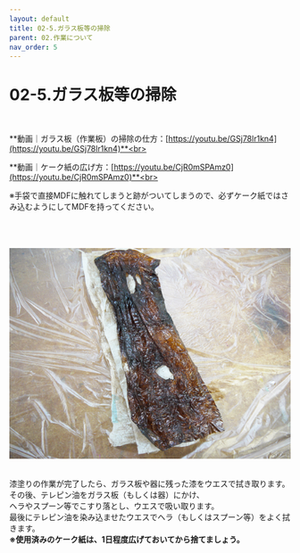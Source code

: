 ```yaml
---
layout: default
title: 02-5.ガラス板等の掃除
parent: 02.作業について
nav_order: 5
---
```


# 02-5.ガラス板等の掃除
<br>

**動画｜ガラス板（作業板）の掃除の仕方：[https://youtu.be/GSj78lr1kn4](https://youtu.be/GSj78lr1kn4)**<br>

**動画｜ケーク紙の広げ方：[https://youtu.be/CjR0mSPAmz0](https://youtu.be/CjR0mSPAmz0)**<br>

※手袋で直接MDFに触れてしまうと跡がついてしまうので、必ずケーク紙ではさみ込むようにしてMDFを持ってください。<br>
<br>
<br>
<br>

<img src="assets/02-5.jpg" width="640" alt="hi" class="inline"/><br>
<br>

漆塗りの作業が完了したら、ガラス板や器に残った漆をウエスで拭き取ります。  <br>
その後、テレピン油をガラス板（もしくは器）にかけ、<br>
ヘラやスプーン等でこすり落とし、ウエスで吸い取ります。  <br>
最後にテレピン油を染み込ませたウエスでヘラ（もしくはスプーン等）をよく拭きます。<br>
**※使用済みのケーク紙は、1日程度広げておいてから捨てましょう。**<br>
<br>
<br>
<br>
<br>
<br>
<br>
